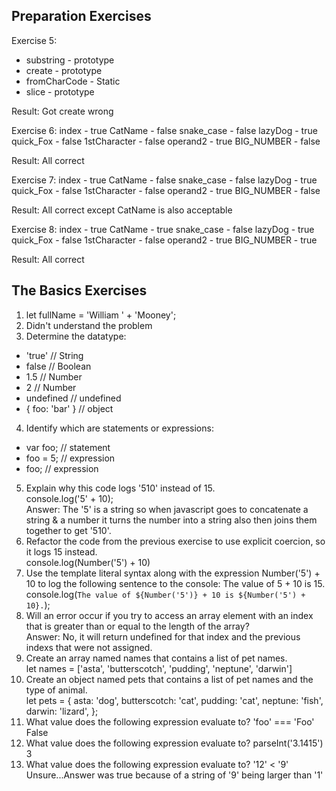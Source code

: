 ## Preparation Exercises

Exercise 5:
* substring - prototype
* create - prototype 
* fromCharCode - Static
* slice - prototype

Result: Got create wrong

Exercise 6:
index - true
CatName - false
snake_case - false
lazyDog - true
quick_Fox - false
1stCharacter - false
operand2 - true
BIG_NUMBER - false

Result: All correct

Exercise 7:
index - true
CatName - false
snake_case - false
lazyDog - true
quick_Fox - false
1stCharacter - false
operand2 - true
BIG_NUMBER - false

Result: All correct except CatName is also acceptable

Exercise 8:
index - true
CatName - true
snake_case - false
lazyDog - true
quick_Fox - false
1stCharacter - false
operand2 - true
BIG_NUMBER - true

Result: All correct

## The Basics Exercises

1. let fullName = 'William ' + 'Mooney';
2. Didn't understand the problem
3. Determine the datatype: 
* 'true' // String
* false // Boolean
* 1.5 // Number
* 2 // Number
* undefined // undefined
* { foo: 'bar' } // object

4. Identify which are statements or expressions:
* var foo; // statement
* foo = 5; // expression
* foo; // expression

5. Explain why this code logs '510' instead of 15.<br> 
console.log('5' + 10); <br>
Answer: The '5' is a string so when javascript goes to concatenate a string & a number it turns the number into a string also then joins them together to get '510'.
6. Refactor the code from the previous exercise to use explicit coercion, so it logs 15 instead.<br>
console.log(Number('5') + 10)
7. Use the template literal syntax along with the expression Number('5') + 10 to log the following sentence to the console: The value of 5 + 10 is 15.<br>
console.log(`The value of ${Number('5')} + 10 is ${Number('5') + 10}.`);
8. Will an error occur if you try to access an array element with an index that is greater than or equal to the length of the array? <br>
Answer: No, it will return undefined for that index and the previous indexs that were not assigned.
9. Create an array named names that contains a list of pet names. <br>
let names = ['asta', 'butterscotch', 'pudding', 'neptune', 'darwin']
10. Create an object named pets that contains a list of pet names and the type of animal. <br>
let pets = {
  asta:         'dog',
  butterscotch: 'cat',
  pudding:      'cat',
  neptune:      'fish',
  darwin:       'lizard',
};
11. What value does the following expression evaluate to?
'foo' === 'Foo' <br>
False
12. What value does the following expression evaluate to?
parseInt('3.1415') <br>
3
13. What value does the following expression evaluate to?
'12' < '9' <br>
Unsure...Answer was true because of a string of '9' being larger than '1'